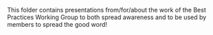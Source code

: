This folder contains presentations from/for/about the work of the Best Practices Working Group to both spread awareness and to be used by members to spread the good word!

